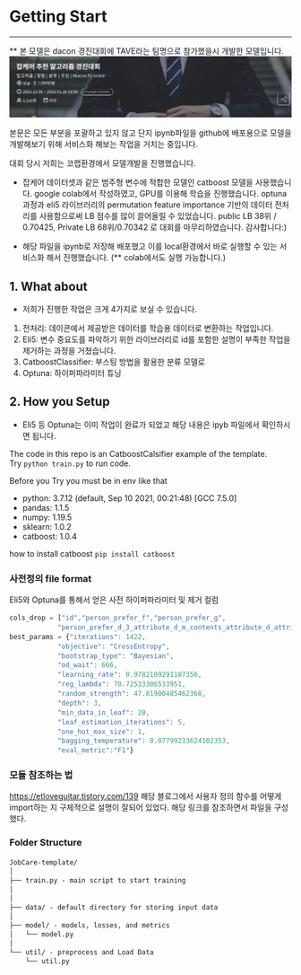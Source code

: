 # Getting Start
---
** 본 모델은 dacon 경진대회에 TAVE라는 팀명으로 참가했을시 개발한 모델입니다. 
![잡케어](잡케어.png)

본문은 모든 부분을 포괄하고 있지 않고 단지 ipynb파일을 github에 배포용으로 모델을 개발해보기 위해 서비스화 해보는 작업을 거치는 중입니다.

대회 당시 저희는 코랩환경에서 모델개발을 진행했습니다.

* 잡케어 데이터셋과 같은 범주형 변수에 적합한 모델인 catboost 모델을 사용했습니다.
google colab에서 작성하였고, GPU를 이용해 학습을 진행했습니다.
optuna 과정과 eli5 라이브러리의 permutation feature importance 기반의 데이터 전처리를 사용함으로써 LB 점수를 많이 끌어올릴 수 있었습니다. 
public LB 38위 / 0.70425, Private LB 68위/0.70342 로 대회를 마무리하였습니다.
감사합니다:)


- 해당 파일을 ipynb로 저장해 배포했고 이를 local환경에서 바로 실행할 수 있는 서비스화 해서 진행했습니다.
(** colab에서도 실행 가능합니다.)

## 1. What about

- 저희가 진행한 작업은 크게 4가지로 보실 수 있습니다.
1. 전처리: 데이콘에서 제공받은 데이터를 학습용 데이터로 변환하는 작업입니다.
2. Eli5: 변수 중요도를 파악하기 위한 라이브러리로 id를 포함한 설명이 부족한 작업을 제거하는 과정을 거쳤습니다.
3. CatboostClassifier: 부스팅 방법을 활용한 분류 모델로 
4. Optuna: 하이퍼파라미터 튜닝

## 2. How you Setup

- Eli5 등 Optuna는 이미 작업이 완료가 되었고 해당 내용은 ipyb 파일에서 확인하시면 됩니다.

The code in this repo is an CatboostCalsifier example of the template.  
Try `python train.py` to run code.

Before you Try you must be in env like that
- python: 3.7.12 (default, Sep 10 2021, 00:21:48) 
[GCC 7.5.0]
- pandas: 1.1.5
- numpy: 1.19.5
- sklearn: 1.0.2
- catboost: 1.0.4

how to install catboost
`pip install catboost`

### 사전정의 file format
Eli5와 Optuna를 통해서 얻은 사전 하이퍼파라미터 및 제거 컬럼
```javascript
cols_drop = ["id","person_prefer_f","person_prefer_g",
            "person_prefer_d_3_attribute_d_m_contents_attribute_d_attribute_d_m"]  
best_params = {"iterations": 1422,
            "objective": "CrossEntropy",
            "bootstrap_type": "Bayesian",
            "od_wait": 666,
            "learning_rate": 0.9782109291187356,
            "reg_lambda": 70.72533306533951,
            "random_strength": 47.81900485462368,
            "depth": 3,
            "min_data_in_leaf": 20,
            "leaf_estimation_iterations": 5,
            "one_hot_max_size": 1,
            "bagging_temperature": 0.07799233624102353,
            "eval_metric":"F1"}
```

### 모듈 참조하는 법
https://etloveguitar.tistory.com/139 
해당 블로그에서 사용자 정의 함수를 어떻게 import하는 지 구체적으로 설명이 잘되어 있었다. 해당 링크를 참조하면서 파일을 구성했다.

### Folder Structure
  ```
  JobCare-template/
  │
  ├── train.py - main script to start training
  │
  │
  ├── data/ - default directory for storing input data
  │
  ├── model/ - models, losses, and metrics
  │   └── model.py
  │  
  └── util/ - preprocess and Load Data
      └── util.py
  ```
